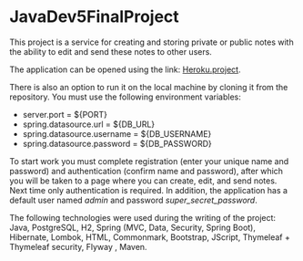 # JavaDev5FinalProject
This project is a service for creating and storing private or public notes with the ability to edit and send these notes to other users.
   
The application can be opened using the link: [Heroku.project](https://goit-final-group3.herokuapp.com).

There is also an option to run it on the local machine by cloning it from the repository.
You must use the following environment variables:

* server.port = ${PORT}
* spring.datasource.url = ${DB_URL}
* spring.datasource.username = ${DB_USERNAME}
* spring.datasource.password = ${DB_PASSWORD}

To start work you must complete registration (enter your unique name and password) and authentication (confirm name and password),
after which you will be taken to a page where you can create, edit, and send notes.  Next time only authentication is required. 
In addition, the application has a default user named *admin* and password *super_secret_password*.

The following technologies were used during the writing of the project:
Java, PostgreSQL, H2, Spring (MVC, Data, Security, Spring Boot), Hibernate, Lombok,  HTML, Commonmark, Bootstrap, JScript, Thymeleaf + Thymeleaf security, Flyway , Maven.
